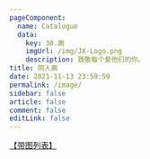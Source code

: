 ```yaml
---
pageComponent: 
  name: Catalogue
  data: 
    key: 30.画
    imgUrl: /img/JX-Logo.png
    description: 致敬每个爱他们的你。
title: 同人画
date: 2021-11-13 23:59:59
permalink: /image/
sidebar: false
article: false
comment: false
editLink: false
---
```


<a href="/categories/?category=画">【带图列表】</a>
